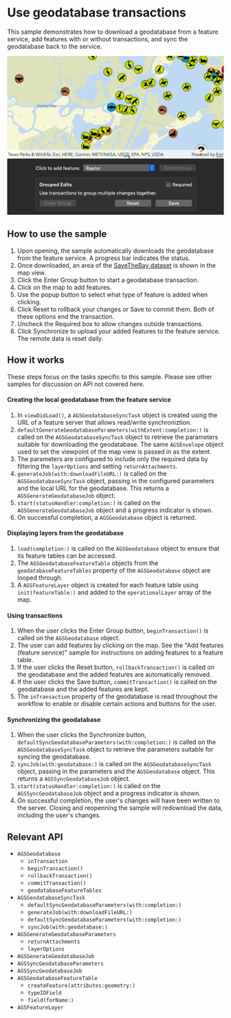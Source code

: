 # Use geodatabase transactions

This sample demonstrates how to download a geodatabase from a feature service, add features with or without transactions, and sync the geodatabase back to the service.

![](image1.png)

## How to use the sample

1. Upon opening, the sample automatically downloads the geodatabase from the feature service. A progress bar indicates the status.
2. Once downloaded, an area of the [SaveTheBay dataset](https://sampleserver6.arcgisonline.com/arcgis/rest/services/Sync/SaveTheBaySync/FeatureServer) is shown in the map view.
3. Click the Enter Group button to start a geodatabase transaction.
4. Click on the map to add features.
5. Use the popup button to select what type of feature is added when clicking.
6. Click Reset to rollback your changes or Save to commit them. Both of these options end the transaction.
7. Uncheck the Required box to allow changes outside transactions.
8. Click Synchronize to upload your added features to the feature service. The remote data is reset daily.

## How it works

These steps focus on the tasks specific to this sample. Please see other samples for discussion on API not covered here.

#### Creating the local geodatabase from the feature service

1. In `viewDidLoad()`, a `AGSGeodatabaseSyncTask` object is created using the URL of a feature server that allows read/write synchroniztion.
2. `defaultGenerateGeodatabaseParameters(withExtent:completion:)` is called on the `AGSGeodatabaseSyncTask` object to retrieve the parameters suitable for downloading the geodatabase. The same `AGSEnvelope` object used to set the viewpoint of the map view is passed in as the extent.
3. The parameters are configured to include only the required data by filtering the `layerOptions` and setting `returnAttachments`.
4. `generateJob(with:downloadFileURL:)` is called on the `AGSGeodatabaseSyncTask` object, passing in the configured parameters and the local URL for the geodatabase. This returns a `AGSGenerateGeodatabaseJob` object.
5. `start(statusHandler:completion:)` is called on the `AGSGenerateGeodatabaseJob` object and a progress indicator is shown.
6. On successful completion, a `AGSGeodatabase` object is returned.

#### Displaying layers from the geodatabase

1. `load(completion:)` is called on the `AGSGeodatabase` object to ensure that its feature tables can be accessed.
2. The `AGSGeodatabaseFeatureTable` objects from the `geodatabaseFeatureTables` property of the `AGSGeodatabase` object are looped through.
3. A `AGSFeatureLayer` object is created for each feature table using `init(featureTable:)` and added to the `operationalLayer` array of the map.

#### Using transactions

1. When the user clicks the Enter Group button, `beginTransaction()` is called on the `AGSGeodatabase` object.
2. The user can add features by clicking on the map. See the "Add features (feature service)" sample for instructions on adding features to a feature table.
3. If the user clicks the Reset button, `rollbackTransaction()` is called on the geodatabase and the added features are automatically removed.
4. If the user clicks the Save button, `commitTransaction()` is called on the geodatabase and the added features are kept.
5. The `inTransaction` property of the geodatabase is read throughout the workflow to enable or disable certain actions and buttons for the user.

#### Synchronizing the geodatabase

1. When the user clicks the Synchronize button, `defaultSyncGeodatabaseParameters(with:completion:)` is called on the `AGSGeodatabaseSyncTask` object to retrieve the parameters suitable for syncing the geodatabase.
3. `syncJob(with:geodatabase:)` is called on the `AGSGeodatabaseSyncTask` object, passing in the parameters and the `AGSGeodatabase` object. This returns a `AGSSyncGeodatabaseJob` object.
4. `start(statusHandler:completion:)` is called on the `AGSSyncGeodatabaseJob` object and a progress indicator is shown.
5. On successful completion, the user's changes will have been written to the server. Closing and reopenning the sample will redownload the data, including the user's changes.


## Relevant API

- `AGSGeodatabase`
    - `inTransaction`
    - `beginTransaction()`
    - `rollbackTransaction()`
    - `commitTransaction()`
    - `geodatabaseFeatureTables`
- `AGSGeodatabaseSyncTask`
    - `defaultSyncGeodatabaseParameters(with:completion:)`
    - `generateJob(with:downloadFileURL:)`
    - `defaultSyncGeodatabaseParameters(with:completion:)`
    - `syncJob(with:geodatabase:)`
- `AGSGenerateGeodatabaseParameters`
    - `returnAttachments`
    - `layerOptions`
- `AGSGenerateGeodatabaseJob`
- `AGSSyncGeodatabaseParameters` 
- `AGSSyncGeodatabaseJob`
- `AGSGeodatabaseFeatureTable`
    - `createFeature(attributes:geometry:)`
    - `typeIDField`
    - `field(forName:)`
- `AGSFeatureLayer`

